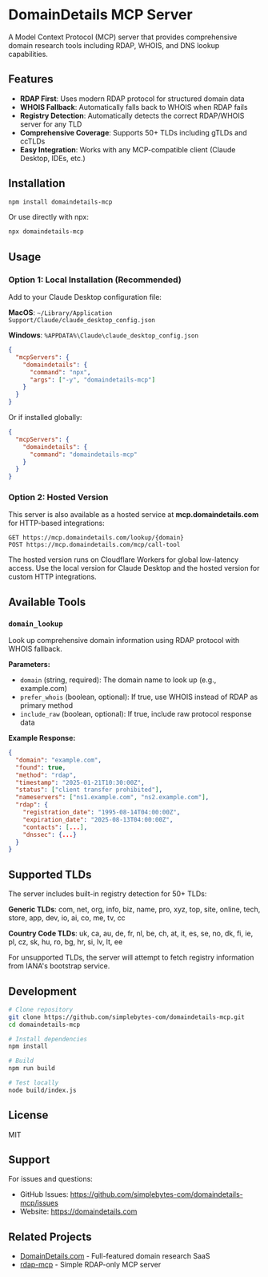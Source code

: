 # DomainDetails MCP Server

A Model Context Protocol (MCP) server that provides comprehensive domain research tools including RDAP, WHOIS, and DNS lookup capabilities.

## Features

- **RDAP First**: Uses modern RDAP protocol for structured domain data
- **WHOIS Fallback**: Automatically falls back to WHOIS when RDAP fails
- **Registry Detection**: Automatically detects the correct RDAP/WHOIS server for any TLD
- **Comprehensive Coverage**: Supports 50+ TLDs including gTLDs and ccTLDs
- **Easy Integration**: Works with any MCP-compatible client (Claude Desktop, IDEs, etc.)

## Installation

```bash
npm install domaindetails-mcp
```

Or use directly with npx:

```bash
npx domaindetails-mcp
```

## Usage

### Option 1: Local Installation (Recommended)

Add to your Claude Desktop configuration file:

**MacOS**: `~/Library/Application Support/Claude/claude_desktop_config.json`

**Windows**: `%APPDATA%\Claude\claude_desktop_config.json`

```json
{
  "mcpServers": {
    "domaindetails": {
      "command": "npx",
      "args": ["-y", "domaindetails-mcp"]
    }
  }
}
```

Or if installed globally:

```json
{
  "mcpServers": {
    "domaindetails": {
      "command": "domaindetails-mcp"
    }
  }
}
```

### Option 2: Hosted Version

This server is also available as a hosted service at **mcp.domaindetails.com** for HTTP-based integrations:

```
GET https://mcp.domaindetails.com/lookup/{domain}
POST https://mcp.domaindetails.com/mcp/call-tool
```

The hosted version runs on Cloudflare Workers for global low-latency access. Use the local version for Claude Desktop and the hosted version for custom HTTP integrations.

## Available Tools

### `domain_lookup`

Look up comprehensive domain information using RDAP protocol with WHOIS fallback.

**Parameters:**
- `domain` (string, required): The domain name to look up (e.g., example.com)
- `prefer_whois` (boolean, optional): If true, use WHOIS instead of RDAP as primary method
- `include_raw` (boolean, optional): If true, include raw protocol response data

**Example Response:**
```json
{
  "domain": "example.com",
  "found": true,
  "method": "rdap",
  "timestamp": "2025-01-21T10:30:00Z",
  "status": ["client transfer prohibited"],
  "nameservers": ["ns1.example.com", "ns2.example.com"],
  "rdap": {
    "registration_date": "1995-08-14T04:00:00Z",
    "expiration_date": "2025-08-13T04:00:00Z",
    "contacts": [...],
    "dnssec": {...}
  }
}
```

## Supported TLDs

The server includes built-in registry detection for 50+ TLDs:

**Generic TLDs**: com, net, org, info, biz, name, pro, xyz, top, site, online, tech, store, app, dev, io, ai, co, me, tv, cc

**Country Code TLDs**: uk, ca, au, de, fr, nl, be, ch, at, it, es, se, no, dk, fi, ie, pl, cz, sk, hu, ro, bg, hr, si, lv, lt, ee

For unsupported TLDs, the server will attempt to fetch registry information from IANA's bootstrap service.

## Development

```bash
# Clone repository
git clone https://github.com/simplebytes-com/domaindetails-mcp.git
cd domaindetails-mcp

# Install dependencies
npm install

# Build
npm run build

# Test locally
node build/index.js
```

## License

MIT

## Support

For issues and questions:
- GitHub Issues: https://github.com/simplebytes-com/domaindetails-mcp/issues
- Website: https://domaindetails.com

## Related Projects

- [DomainDetails.com](https://domaindetails.com) - Full-featured domain research SaaS
- [rdap-mcp](https://github.com/simplebytes-com/rdap-mcp) - Simple RDAP-only MCP server
